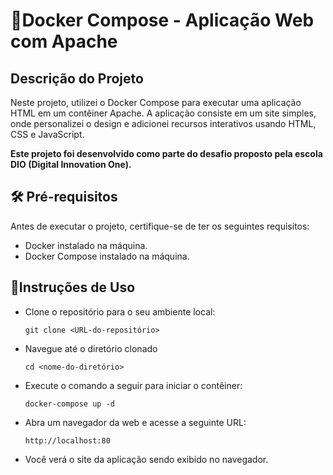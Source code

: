 # 🐋Docker Compose - Aplicação Web com Apache

## Descrição do Projeto

Neste projeto, utilizei o Docker Compose para executar uma aplicação HTML em um contêiner Apache. A aplicação consiste em um site simples, onde personalizei o design e adicionei recursos interativos usando HTML, CSS e JavaScript.

**Este projeto foi desenvolvido como parte do desafio proposto pela escola DIO (Digital Innovation One).**

## 🛠 Pré-requisitos

Antes de executar o projeto, certifique-se de ter os seguintes requisitos:

- Docker instalado na máquina.
- Docker Compose instalado na máquina.

## 🚦Instruções de Uso

- Clone o repositório para o seu ambiente local:

  ```shell
  git clone <URL-do-repositório>
  ```

- Navegue até o diretório clonado

  ```shell
  cd <nome-do-diretório>
  ```

- Execute o comando a seguir para iniciar o contêiner:

  ```shell
  docker-compose up -d
  ```

- Abra um navegador da web e acesse a seguinte URL:

  ```
  http://localhost:80
  ```

- Você verá o site da aplicação sendo exibido no navegador.

  

